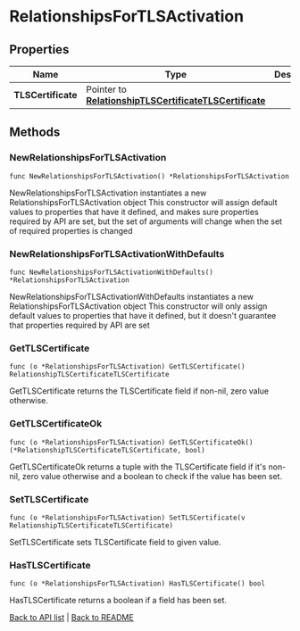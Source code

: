 # RelationshipsForTLSActivation

## Properties

Name | Type | Description | Notes
------------ | ------------- | ------------- | -------------
**TLSCertificate** | Pointer to [**RelationshipTLSCertificateTLSCertificate**](RelationshipTLSCertificateTLSCertificate.md) |  | [optional] 

## Methods

### NewRelationshipsForTLSActivation

`func NewRelationshipsForTLSActivation() *RelationshipsForTLSActivation`

NewRelationshipsForTLSActivation instantiates a new RelationshipsForTLSActivation object
This constructor will assign default values to properties that have it defined,
and makes sure properties required by API are set, but the set of arguments
will change when the set of required properties is changed

### NewRelationshipsForTLSActivationWithDefaults

`func NewRelationshipsForTLSActivationWithDefaults() *RelationshipsForTLSActivation`

NewRelationshipsForTLSActivationWithDefaults instantiates a new RelationshipsForTLSActivation object
This constructor will only assign default values to properties that have it defined,
but it doesn't guarantee that properties required by API are set

### GetTLSCertificate

`func (o *RelationshipsForTLSActivation) GetTLSCertificate() RelationshipTLSCertificateTLSCertificate`

GetTLSCertificate returns the TLSCertificate field if non-nil, zero value otherwise.

### GetTLSCertificateOk

`func (o *RelationshipsForTLSActivation) GetTLSCertificateOk() (*RelationshipTLSCertificateTLSCertificate, bool)`

GetTLSCertificateOk returns a tuple with the TLSCertificate field if it's non-nil, zero value otherwise
and a boolean to check if the value has been set.

### SetTLSCertificate

`func (o *RelationshipsForTLSActivation) SetTLSCertificate(v RelationshipTLSCertificateTLSCertificate)`

SetTLSCertificate sets TLSCertificate field to given value.

### HasTLSCertificate

`func (o *RelationshipsForTLSActivation) HasTLSCertificate() bool`

HasTLSCertificate returns a boolean if a field has been set.


[Back to API list](../README.md#documentation-for-api-endpoints) | [Back to README](../README.md)
